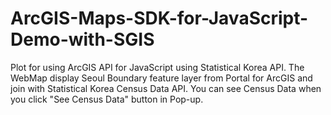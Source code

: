 # ArcGIS-Maps-SDK-for-JavaScript-Demo-with-SGIS

Plot for using ArcGIS API for JavaScript using Statistical Korea API.
The WebMap display Seoul Boundary feature layer from Portal for ArcGIS and join with Statistical Korea Census Data API.
You can see Census Data when you click "See Census Data" button in Pop-up.
